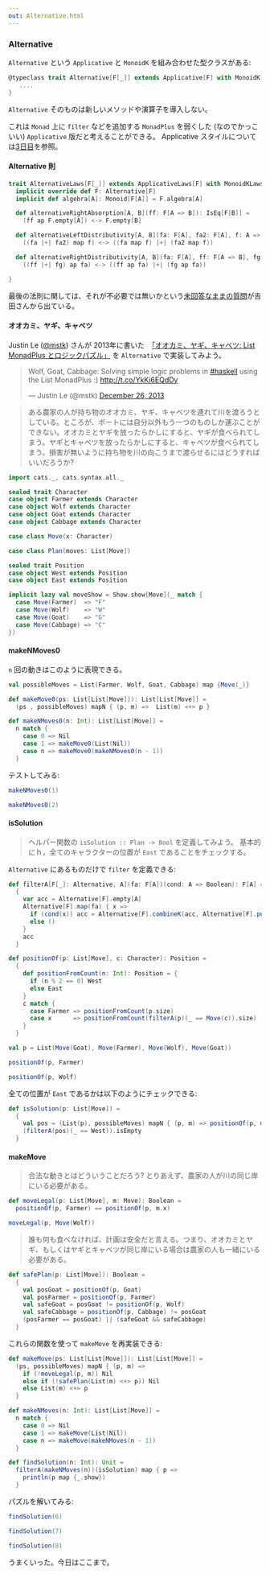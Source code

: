 ```yaml
---
out: Alternative.html
---
```


  [day3]: day3.html
  [@mstk]: https://twitter.com/mstk
  [wgc]: https://blog.jle.im/entry/wolf-goat-cabbage-the-list-monadplus-logic-problems.html
  [altrightdist]: https://github.com/typelevel/cats/pull/225#discussion_r29788180

### Alternative

`Alternative` という `Applicative` と `MonoidK` を組み合わせた型クラスがある:

```scala
@typeclass trait Alternative[F[_]] extends Applicative[F] with MonoidK[F] { self =>
   ....
}
```

`Alternative` そのものは新しいメソッドや演算子を導入しない。

これは `Monad` 上に `filter` などを追加する `MonadPlus` を弱くした (なのでかっこいい) `Applicative` 版だと考えることができる。
Applicative スタイルについては[3日目][day3]を参照。

#### Alternative 則

```scala
trait AlternativeLaws[F[_]] extends ApplicativeLaws[F] with MonoidKLaws[F] {
  implicit override def F: Alternative[F]
  implicit def algebra[A]: Monoid[F[A]] = F.algebra[A]

  def alternativeRightAbsorption[A, B](ff: F[A => B]): IsEq[F[B]] =
    (ff ap F.empty[A]) <-> F.empty[B]

  def alternativeLeftDistributivity[A, B](fa: F[A], fa2: F[A], f: A => B): IsEq[F[B]] =
    ((fa |+| fa2) map f) <-> ((fa map f) |+| (fa2 map f))

  def alternativeRightDistributivity[A, B](fa: F[A], ff: F[A => B], fg: F[A => B]): IsEq[F[B]] =
    ((ff |+| fg) ap fa) <-> ((ff ap fa) |+| (fg ap fa))

}
```

最後の法則に関しては、それが不必要では無いかという[未回答なままの質問][altrightdist]が吉田さんから出ている。

#### オオカミ、ヤギ、キャベツ

Justin Le ([@mstk][@mstk]) さんが 2013年に書いた　[「オオカミ、ヤギ、キャベツ: List MonadPlus とロジックパズル」][wgc] を `Alternative` で実装してみよう。

<blockquote class="twitter-tweet" data-lang="en"><p lang="en" dir="ltr">Wolf, Goat, Cabbage: Solving simple logic problems in <a href="https://twitter.com/hashtag/haskell?src=hash">#haskell</a> using the List MonadPlus :) <a href="http://t.co/YkKi6EQdDy">http://t.co/YkKi6EQdDy</a></p>&mdash; Justin Le (@mstk) <a href="https://twitter.com/mstk/status/416294820982702080">December 26, 2013</a></blockquote>
<script async src="//platform.twitter.com/widgets.js" charset="utf-8"></script>

> ある農家の人が持ち物のオオカミ、ヤギ、キャベツを連れて川を渡ろうとしている。ところが、ボートには自分以外もう一つのものしか運ぶことができない。オオカミとヤギを放ったらかしにすると、ヤギが食べられてしまう。ヤギとキャベツを放ったらかしにすると、キャベツが食べられてしまう。損害が無いように持ち物を川の向こうまで渡らせるにはどうすればいいだろうか?

```scala mdoc
import cats._, cats.syntax.all._

sealed trait Character
case object Farmer extends Character
case object Wolf extends Character
case object Goat extends Character
case object Cabbage extends Character

case class Move(x: Character)

case class Plan(moves: List[Move])

sealed trait Position
case object West extends Position
case object East extends Position

implicit lazy val moveShow = Show.show[Move](_ match {
  case Move(Farmer)  => "F"
  case Move(Wolf)    => "W"
  case Move(Goat)    => "G"
  case Move(Cabbage) => "C"
})
```

#### makeNMoves0

`n` 回の動きはこのように表現できる。

```scala mdoc
val possibleMoves = List(Farmer, Wolf, Goat, Cabbage) map {Move(_)}

def makeMove0(ps: List[List[Move]]): List[List[Move]] =
  (ps , possibleMoves) mapN { (p, m) =>  List(m) <+> p }

def makeNMoves0(n: Int): List[List[Move]] =
  n match {
    case 0 => Nil
    case 1 => makeMove0(List(Nil))
    case n => makeMove0(makeNMoves0(n - 1))
  }
```

テストしてみる:

```scala mdoc
makeNMoves0(1)

makeNMoves0(2)
```

#### isSolution

> ヘルパー関数の `isSolution :: Plan -> Bool` を定義してみよう。
> 基本的にｈ，全てのキャラクターの位置が `East` であることをチェックする。

`Alternative` にあるものだけで `filter` を定義できる:

```scala mdoc
def filterA[F[_]: Alternative, A](fa: F[A])(cond: A => Boolean): F[A] =
  {
    var acc = Alternative[F].empty[A]
    Alternative[F].map(fa) { x =>
      if (cond(x)) acc = Alternative[F].combineK(acc, Alternative[F].pure(x))
      else ()
    }
    acc
  }

def positionOf(p: List[Move], c: Character): Position =
  {
    def positionFromCount(n: Int): Position = {
      if (n % 2 == 0) West
      else East
    }
    c match {
      case Farmer => positionFromCount(p.size)
      case x      => positionFromCount(filterA(p)(_ == Move(c)).size)
    }
  }

val p = List(Move(Goat), Move(Farmer), Move(Wolf), Move(Goat))

positionOf(p, Farmer)

positionOf(p, Wolf)
```

全ての位置が `East` であるかは以下のようにチェックできる:

```scala mdoc
def isSolution(p: List[Move]) =
  {
    val pos = (List(p), possibleMoves) mapN { (p, m) => positionOf(p, m.x) }
    (filterA(pos)(_ == West)).isEmpty
  }
```

#### makeMove

> 合法な動きとはどういうことだろう? とりあえず、農家の人が川の同じ岸にいる必要がある。

```scala mdoc
def moveLegal(p: List[Move], m: Move): Boolean =
  positionOf(p, Farmer) == positionOf(p, m.x)

moveLegal(p, Move(Wolf))
```

> 誰も何も食べなければ、計画は安全だと言える。つまり、オオカミとヤギ、もしくはヤギとキャベツが同じ岸にいる場合は農家の人も一緒にいる必要がある。

```scala mdoc
def safePlan(p: List[Move]): Boolean =
  {
    val posGoat = positionOf(p, Goat)
    val posFarmer = positionOf(p, Farmer)
    val safeGoat = posGoat != positionOf(p, Wolf)
    val safeCabbage = positionOf(p, Cabbage) != posGoat
    (posFarmer == posGoat) || (safeGoat && safeCabbage)
  }
```

これらの関数を使って `makeMove` を再実装できる:

```scala mdoc
def makeMove(ps: List[List[Move]]): List[List[Move]] =
  (ps, possibleMoves) mapN { (p, m) =>
    if (!moveLegal(p, m)) Nil
    else if (!safePlan(List(m) <+> p)) Nil
    else List(m) <+> p
  }

def makeNMoves(n: Int): List[List[Move]] =
  n match {
    case 0 => Nil
    case 1 => makeMove(List(Nil))
    case n => makeMove(makeNMoves(n - 1))
  }

def findSolution(n: Int): Unit =
  filterA(makeNMoves(n))(isSolution) map { p =>
    println(p map {_.show})
  }
```

パズルを解いてみる:

```scala mdoc
findSolution(6)

findSolution(7)

findSolution(8)
```

うまくいった。今日はここまで。
